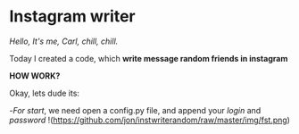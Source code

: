 # Instagram writer
_Hello, It's me, Carl, chill, chill._

Today I created a code, which **write message random friends in instagram**

**HOW WORK?**

Okay, lets dude its:

-*For start*, we need open a config.py file, and append your _login_ and _password_
!(https://github.com/jon/instwriterandom/raw/master/img/fst.png)
